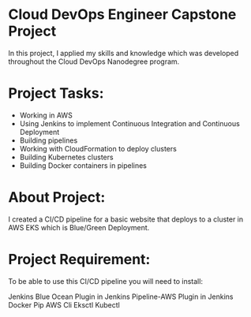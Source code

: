 # Cloud DevOps Engineer Capstone Project
In this project, I applied my skills and knowledge which was developed throughout the Cloud DevOps Nanodegree program.

# Project Tasks:
- Working in AWS
- Using Jenkins to implement Continuous Integration and Continuous Deployment
- Building pipelines
- Working with CloudFormation to deploy clusters
- Building Kubernetes clusters
- Building Docker containers in pipelines

# About Project:
I created a CI/CD pipeline for a basic website that deploys to a cluster in AWS EKS which is Blue/Green Deployment.

# Project Requirement:
To be able to use this CI/CD pipeline you will need to install:

Jenkins
Blue Ocean Plugin in Jenkins
Pipeline-AWS Plugin in Jenkins
Docker
Pip
AWS Cli
Eksctl
Kubectl
